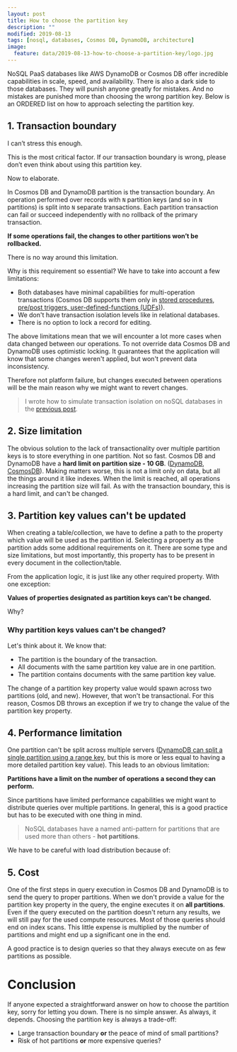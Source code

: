 ```yaml
---
layout: post
title: How to choose the partition key
description: ""
modified: 2019-08-13
tags: [nosql, databases, Cosmos DB, DynamoDB, architecture]
image:
  feature: data/2019-08-13-how-to-choose-a-partition-key/logo.jpg
---
```


NoSQL PaaS databases like AWS DynamoDB or Cosmos DB offer incredible capabilities in scale, speed, and availability. There is also a dark side to those databases. They will punish anyone greatly for mistakes. And no mistakes are punished more than choosing the wrong partition key. Below is an ORDERED list on how to approach selecting the partition key.

<!--MORE-->

## 1. Transaction boundary

I can’t stress this enough. 

<div class="center">
    <div class="button" >This is the most critical factor. If our transaction boundary is wrong, please don’t even think about using this partition key.
    </div>
</div>

Now to elaborate.

In Cosmos DB and DynamoDB partition is the transaction boundary. An operation performed over records with `N` partition keys (and so in `N` partitions) is split into `N` separate transactions. 
Each partition transaction can fail or succeed independently with no rollback of the primary transaction.

**If some operations fail, the changes to other partitions won’t be rollbacked.**

There is no way around this limitation.

Why is this requirement so essential? We have to take into account a few limitations:

- Both databases have minimal capabilities for multi-operation transactions (Cosmos DB supports them only in [stored procedures, pre/post triggers, user-defined-functions (UDFs)](https://docs.microsoft.com/pl-pl/azure/cosmos-db/database-transactions-optimistic-concurrency#multi-item-transactions)). 
- We don't have transaction isolation levels like in relational databases. 
- There is no option to lock a record for editing.

The above limitations mean that we will encounter a lot more cases when data changed between our operations.
To not override data Cosmos DB and DynamoDB uses optimistic locking. It guarantees that the application will know that some changes weren't applied, but won't prevent data inconsistency.

Therefore not platform failure, but changes executed between operations will be the main reason why we might want to revert changes.

> I wrote how to simulate transaction isolation on noSQL databases in the [previous post](/modeling-version-and-temporary-state-in-nosql-databases/).

## 2. Size limitation

The obvious solution to the lack of transactionality over multiple partition keys is to store everything in one partition. 
Not so fast. Cosmos DB and DynamoDB have a **hard limit on partition size - 10 GB**. ([DynamoDB](https://docs.aws.amazon.com/amazondynamodb/latest/developerguide/LSI.html#LSI.ItemCollections.SizeLimit), [CosmosDB](https://docs.microsoft.com/en-us/azure/cosmos-db/partitioning-overview)).
Making matters worse, this is not a limit only on data, but all the things around it like indexes. 
When the limit is reached, all operations increasing the partition size will fail.
As with the transaction boundary, this is a hard limit, and can't be changed.

## 3. Partition key values can't be updated

When creating a table/collection, we have to define a path to the property which value will be used as the partition id.
Selecting a property as the partition adds some additional requirements on it. There are some type and size limitations, but most importantly, this property has to be present in every document in the collection/table.

From the application logic, it is just like any other required property. With one exception:

<div class="center">
    <div class="button" ><b>Values of properties designated as partition keys can't be changed.</b></div>
</div>

Why?

### Why partition keys values can't be changed?

Let's think about it. We know that:

- The partition is the boundary of the transaction.
- All documents with the same partition key value are in one partition.
- The partition contains documents with the same partition key value.

The change of a partition key property value would spawn across two partitions (old, and new). However, that won't be transactional. 
For this reason, Cosmos DB throws an exception if we try to change the value of the partition key property.

## 4. Performance limitation

One partition can't be split across multiple servers ([DynamoDB can split a single partition using a range key](https://stackoverflow.com/questions/40272600/is-there-a-dynamodb-max-partition-size-of-10gb-for-a-single-partition-key-value), but this is more or less equal to having a more detailed partition key value). This leads to an obvious limitation: 

<div class="center">
    <div class="button" ><b>Partitions have a limit on the number of operations a second they can perform.</b></div>
</div>

Since partitions have limited performance capabilities we might want to distribute queries over multiple partitions. In general, this is a good practice but has to be executed with one thing in mind.

> NoSQL databases have a named anti-pattern for partitions that are used more than others - **hot partitions**.

We have to be careful with load distribution because of:

## 5. Cost

One of the first steps in query execution in Cosmos DB and DynamoDB is to send the query to proper partitions.
When we don't provide a value for the partition key property in the query, the engine executes it on **all partitions**. 
Even if the query executed on the partition doesn't return any results, we will still pay for the used compute resources. Most of those queries should end on index scans. This little expense is multiplied by the number of partitions and might end up a significant one in the end.

A good practice is to design queries so that they always execute on as few partitions as possible.

# Conclusion

If anyone expected a straightforward answer on how to choose the partition key, sorry for letting you down. There is no simple answer. As always, it depends.
Choosing the partition key is always a trade-off:

- Large transaction boundary <b>or</b> the peace of mind of small partitions?
- Risk of hot partitions <b>or</b> more expensive queries?
